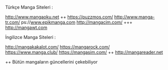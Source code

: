 Türkçe Manga Siteleri : 

http://www.mangaoku.net 
++ https://puzzmos.com/ 
http://www.manga-tr.com/
ps://www.epikmanga.com
http://mangacim.com/
+++ http://mangawt.com 

İngilizce Manga Siteleri :

http://mangakakalot.com/
https://mangarock.com/
https://www.manga.club/
https://mangasim.com/
++ http://mangareader.net 

++ Bütün mangaların güncellerini çekebiliyor